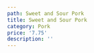 ```yaml
---
path: Sweet and Sour Pork
title: Sweet and Sour Pork
category: Pork
price: '7.75'
description: ''
---
```


